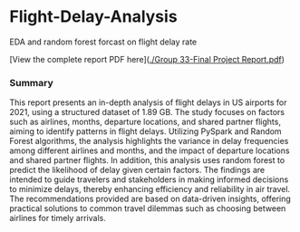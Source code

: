 # Flight-Delay-Analysis
EDA and random forest forcast on flight delay rate


[View the complete report PDF here]([./Group 33-Final Project Report.pdf](https://github.com/boyirenOO/Flight-Delay-Analysis/blob/main/Group%2033-Final%20Project%20Report.pdf))


### Summary ###
This report presents an in-depth analysis of flight delays in US airports for 2021, using a
structured dataset of 1.89 GB. The study focuses on factors such as airlines, months, departure
locations, and shared partner flights, aiming to identify patterns in flight delays. Utilizing
PySpark and Random Forest algorithms, the analysis highlights the variance in delay
frequencies among different airlines and months, and the impact of departure locations and
shared partner flights. In addition, this analysis uses random forest to predict the likelihood of
delay given certain factors. The findings are intended to guide travelers and stakeholders in
making informed decisions to minimize delays, thereby enhancing efficiency and reliability in
air travel. The recommendations provided are based on data-driven insights, offering practical
solutions to common travel dilemmas such as choosing between airlines for timely arrivals.



